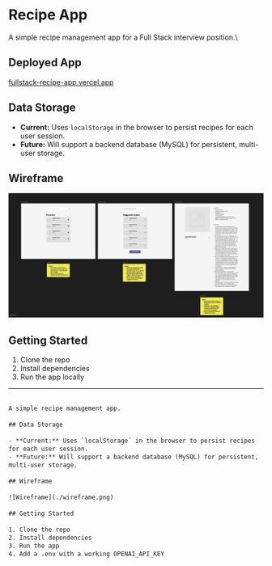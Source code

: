 # Recipe App

A simple recipe management app for a Full Stack interview position.\

## Deployed App

[fullstack-recipe-app.vercel.app](https://fullstack-recipe-app.vercel.app)


## Data Storage

- **Current:** Uses `localStorage` in the browser to persist recipes for each user session.
- **Future:** Will support a backend database (MySQL) for persistent, multi-user storage.

## Wireframe

![Wireframe](https://github.com/Radulepy/fullstack-recipe-app/blob/master/WireFrames.png)

## Getting Started

1. Clone the repo
2. Install dependencies
3. Run the app locally

---
```# Recipe App

A simple recipe management app.

## Data Storage

- **Current:** Uses `localStorage` in the browser to persist recipes for each user session.
- **Future:** Will support a backend database (MySQL) for persistent, multi-user storage.

## Wireframe

![Wireframe](./wireframe.png)

## Getting Started

1. Clone the repo
2. Install dependencies
3. Run the app
4. Add a .env with a working OPENAI_API_KEY
